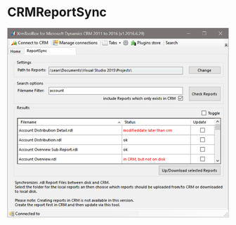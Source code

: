 # CRMReportSync 

![ReportSync Screenshot](https://github.com/Sean0885/CRMReportSync/raw/master/ReportSync.png)
